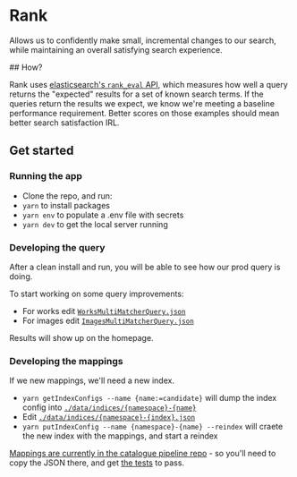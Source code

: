 # Rank

Allows us to confidently make small, incremental changes to our search, while maintaining
an overall satisfying search experience.

## How?

Rank uses [elasticsearch's `rank_eval` API](https://www.elastic.co/guide/en/elasticsearch/reference/current/search-rank-eval.html), which measures how well a query returns the "expected" results for a set of known search terms. If the queries return the results we expect, we know we're meeting a baseline performance requirement. Better scores on those examples should mean better search satisfaction IRL.

## Get started

### Running the app

- Clone the repo, and run:
- `yarn` to install packages
- `yarn env` to populate a .env file with secrets
- `yarn dev` to get the local server running

### Developing the query

After a clean install and run, you will be able to see how our prod query is doing.

To start working on some query improvements:

- For works edit [`WorksMultiMatcherQuery.json`](/search/src/test/resources/WorksMultiMatcherQuery.json)
- For images edit [`ImagesMultiMatcherQuery.json`](/search/src/test/resources/ImagesMultiMatcherQuery.json)

Results will show up on the homepage.

### Developing the mappings

If we new mappings, we'll need a new index.

- `yarn getIndexConfigs --name {name:=candidate}` will dump the index config into [`./data/indices/{namespace}-{name}`](./data/indices/)
- Edit [`./data/indices/{namespace}-{index}.json`](./data/indices/)
- `yarn putIndexConfig --name {namespace}-{name} --reindex` will craete the new index with the mappings, and start a reindex

[Mappings are currently in the catalogue pipeline repo](catalogue-pipeline-mappings) - so you'll need to copy the JSON there, and get [the tests](search-tests) to pass.

[catalogue-pipeline-mappings]: https://github.com/wellcomecollection/catalogue-pipeline/tree/main/common/internal_model/src/test/resources

[search-tests]: https://github.com/wellcomecollection/catalogue-pipeline/blob/main/common/internal_model/src/test/scala/weco/catalogue/internal_model/index/SearchIndexConfigJsonTest.scala